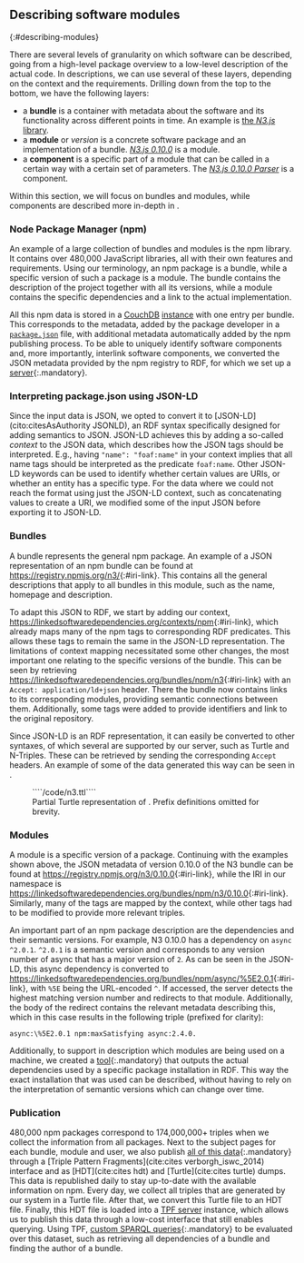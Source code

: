 ## Describing software modules
{:#describing-modules}

There are several levels of granularity on which software can be described,
going from a high-level package overview to a low-level description of the actual code.
In descriptions, we can use several of these layers,
depending on the context and the requirements.
Drilling down from the top to the bottom, we have the following layers:
 
 - a **bundle** is a container
 with metadata about the software and its functionality
 across different points in time.
 An example is [the *N3.js* library](https://linkedsoftwaredependencies.org/bundles/npm/n3).
 - a **module** or *version* is a concrete software package
 and an implementation of a bundle.
 [*N3.js 0.10.0*](https://linkedsoftwaredependencies.org/bundles/npm/n3/0.10.0) is a module.
 - a **component** is a specific part of a module 
 that can be called in a certain way with a certain set of parameters.
 The [*N3.js 0.10.0 Parser*](https://github.com/RubenVerborgh/N3.js/blob/v0.10.0/lib/N3Parser.js) is a component.

Within this section, we will focus on bundles and modules,
while components are described more in-depth in [](#describing-components).

### Node Package Manager (npm)
An example of a large collection of bundles and modules is the npm library.
It contains over 480,000 JavaScript libraries,
all with their own features and requirements.
Using our terminology,
an npm package is a bundle,
while a specific version of such a package is a module.
The bundle contains the description of the project together with all its versions,
while a module contains the specific dependencies and a link to the actual implementation.

All this npm data is stored in a [CouchDB](http://couchdb.apache.org/)
[instance](https://registry.npmjs.org/) with one entry per bundle.
This corresponds to the metadata, added by the package developer in a [`package.json`](https://docs.npmjs.com/files/package.json) file,
with additional metadata automatically added by the npm publishing process.
To be able to uniquely identify software components and,
more importantly, interlink software components,
we converted the JSON metadata provided by the npm registry to RDF,
for which we set up a [server](https://github.com/LinkedSoftwareDependencies/npm-extraction-server){:.mandatory}.

### Interpreting package.json using JSON-LD
Since the input data is JSON,
we opted to convert it to [JSON-LD](cito:citesAsAuthority JSONLD),
an RDF syntax specifically designed for adding semantics to JSON.
JSON-LD achieves this by adding a so-called *context* to the JSON data,
which describes how the JSON tags should be interpreted.
E.g., having `"name": "foaf:name"` in your context implies
that all name tags should be interpreted as the predicate `foaf:name`.
Other JSON-LD keywords can be used to identify whether certain values are URIs,
or whether an entity has a specific type.
For the data where we could not reach the format using just the JSON-LD context,
such as concatenating values to create a URI,
we modified some of the input JSON before exporting it to JSON-LD.

### Bundles
A bundle represents the general npm package.
An example of a JSON representation of an npm bundle can be found at <https://registry.npmjs.org/n3/>{:#iri-link}.
This contains all the general descriptions that apply to all bundles in this module,
such as the name, homepage and description.

To adapt this JSON to RDF,
we start by adding our context,
<https://linkedsoftwaredependencies.org/contexts/npm>{:#iri-link},
which already maps many of the npm tags to corresponding RDF predicates.
This allows these tags to remain the same in the JSON-LD representation.
The limitations of context mapping necessitated
some other changes,
the most important one relating to the specific versions of the bundle.
This can be seen by retrieving <https://linkedsoftwaredependencies.org/bundles/npm/n3>{:#iri-link} with an `Accept: application/ld+json` header.
There the bundle now contains links to its corresponding modules,
providing semantic connections between them.
Additionally, some tags were added to provide identifiers and link to the original repository.

Since JSON-LD is an RDF representation, it can easily be converted to other syntaxes,
of which several are supported by our server,
such as Turtle and N-Triples.
These can be retrieved by sending the corresponding `Accept` headers.
An example of some of the data generated this way can be seen in [](#n3.ttl).

<figure id="n3.ttl" class="listing">
````/code/n3.ttl````
<figcaption markdown="block">
Partial Turtle representation of <https://linkedsoftwaredependencies.org/bundles/npm/n3>.
Prefix definitions omitted for brevity.
</figcaption>
</figure>

### Modules
A module is a specific version of a package.
Continuing with the examples shown above,
the JSON metadata of version 0.10.0 of the N3 bundle can be found at
<https://registry.npmjs.org/n3/0.10.0>{:#iri-link},
while the IRI in our namespace is <https://linkedsoftwaredependencies.org/bundles/npm/n3/0.10.0>{:#iri-link}.
Similarly, many of the tags are mapped by the context,
while other tags had to be modified to provide more relevant triples.

An important part of an npm package description are the dependencies
and their semantic versions.
For example, N3 0.10.0 has a dependency on `async ^2.0.1`.
`^2.0.1` is a semantic version and corresponds to any version number
of async that has a major version of `2`.
As can be seen in the JSON-LD,
this async dependency is converted to 
<https://linkedsoftwaredependencies.org/bundles/npm/async/%5E2.0.1>{:#iri-link},
with `%5E` being the URL-encoded `^`.
If accessed, the server detects the highest matching version number
and redirects to that module.
Additionally, the body of the redirect contains the relevant metadata describing this,
which in this case results in the following triple (prefixed for clarity):

```
async:\%5E2.0.1 npm:maxSatisfying async:2.4.0.
```

Additionally, to support in description which modules are being used on a machine,
we created a [tool](https://github.com/LinkedSoftwareDependencies/node-dependency-parser){:.mandatory}
that outputs the actual dependencies
used by a specific package installation in RDF.
This way the exact installation that was used can be described,
without having to rely on the interpretation of semantic versions which can change over time.

### Publication
480,000 npm packages correspond to 174,000,000+ triples when we collect the information from all packages.
Next to the subject pages for each bundle, module and user,
we also publish [all of this data](https://linkedsoftwaredependencies.org/){:.mandatory} through a [Triple Pattern Fragments](cite:cites verborgh_iswc_2014) interface
and as [HDT](cite:cites hdt) and [Turtle](cite:cites turtle) dumps.
This data is republished daily to stay up-to-date with the available information on npm.
Every day, we collect all triples that are generated by our system in a Turtle file.
After that, we convert this Turtle file to an HDT file.
Finally, this HDT file is loaded into a [TPF server](https://github.com/LinkedDataFragments/Server.js) instance,
which allows us to publish this data through a low-cost interface that still enables querying.
Using TPF, [custom SPARQL queries](https://query.linkedsoftwaredependencies.org/){:.mandatory} to be evaluated over this dataset,
such as retrieving all dependencies of a bundle and finding the author of a bundle.


